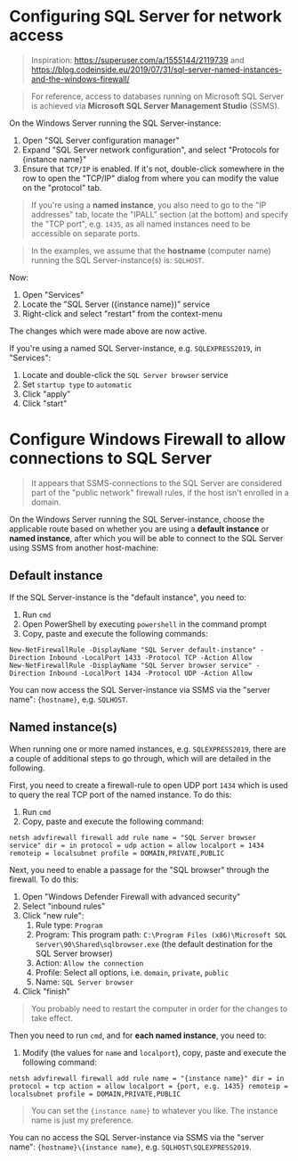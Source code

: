 # Configuring SQL Server for network access
> Inspiration: https://superuser.com/a/1555144/2119739 and https://blog.codeinside.eu/2019/07/31/sql-server-named-instances-and-the-windows-firewall/

> For reference, access to databases running on Microsoft SQL Server is achieved via **Microsoft SQL Server Management Studio** (SSMS).

On the Windows Server running the SQL Server-instance:
1. Open "SQL Server configuration manager"
2. Expand "SQL Server network configuration", and select "Protocols for {instance name}"
3. Ensure that `TCP/IP` is enabled. If it's not, double-click somewhere in the row to open the "TCP/IP" dialog from where you can modify the value on the "protocol" tab.

> If you're using a **named instance**, you also need to go to the "IP addresses" tab, locate the "IPALL" section (at the bottom) and specify the "TCP port", e.g. `1435`, as all named instances need to be accessible on separate ports.

> In the examples, we assume that the **hostname** (computer name) running the SQL Server-instance(s) is: `SQLHOST`.

Now:
1. Open "Services"
2. Locate the "SQL Server ({instance name})" service
3. Right-click and select "restart" from the context-menu

The changes which were made above are now active.

If you're using a named SQL Server-instance, e.g. `SQLEXPRESS2019`, in "Services":

1. Locate and double-click the `SQL Server browser` service
2. Set `startup type` to `automatic`
3. Click "apply"
4. Click "start"


# Configure Windows Firewall to allow connections to SQL Server
> It appears that SSMS-connections to the SQL Server are considered part of the "public network" firewall rules, if the host isn't enrolled in a domain.

On the Windows Server running the SQL Server-instance, choose the applicable route based on whether you are using a **default instance** or **named instance**, after which you will be able to connect to the SQL Server using SSMS from another host-machine:


## Default instance
If the SQL Server-instance is the "default instance", you need to:

1. Run `cmd`
2. Open PowerShell by executing `powershell` in the command prompt
3. Copy, paste and execute the following commands:

```
New-NetFirewallRule -DisplayName "SQL Server default-instance" -Direction Inbound -LocalPort 1433 -Protocol TCP -Action Allow
New-NetFirewallRule -DisplayName "SQL Server browser service" -Direction Inbound -LocalPort 1434 -Protocol UDP -Action Allow
```

You can now access the SQL Server-instance via SSMS via the "server name": `{hostname}`, e.g. `SQLHOST`.


## Named instance(s)
When running one or more named instances, e.g. `SQLEXPRESS2019`, there are a couple of additional steps to go through, which will are detailed in the following.

First, you need to create a firewall-rule to open UDP port `1434` which is used to query the real TCP port of the named instance. To do this:

1. Run `cmd`
1. Copy, paste and execute the following command:

```
netsh advfirewall firewall add rule name = "SQL Server browser service" dir = in protocol = udp action = allow localport = 1434 remoteip = localsubnet profile = DOMAIN,PRIVATE,PUBLIC
```

Next, you need to enable a passage for the "SQL browser" through the firewall. To do this:

1. Open "Windows Defender Firewall with advanced security"
1. Select "inbound rules"
1. Click "new rule":
    1. Rule type: `Program`
    1. Program: This program path: `C:\Program Files (x86)\Microsoft SQL Server\90\Shared\sqlbrowser.exe` (the default destination for the SQL Server browser)
    1. Action: `Allow the connection`
    1. Profile: Select all options, i.e. `domain`, `private`, `public`
    1. Name: `SQL Server browser`
1. Click "finish"

> You probably need to restart the computer in order for the changes to take effect.

Then you need to run `cmd`, and for **each named instance**, you need to:

1. Modify (the values for `name` and `localport`), copy, paste and execute the following command:

```
netsh advfirewall firewall add rule name = "{instance name}" dir = in protocol = tcp action = allow localport = {port, e.g. 1435} remoteip = localsubnet profile = DOMAIN,PRIVATE,PUBLIC
```

> You can set the `{instance name}` to whatever you like. The instance name is just my preference.

You can no access the SQL Server-instance via SSMS via the "server name": `{hostname}\{instance name}`, e.g. `SQLHOST\SQLEXPRESS2019`.

